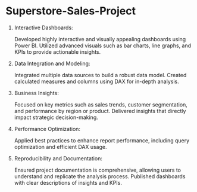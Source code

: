 # Superstore-Sales-Project


1. Interactive Dashboards:

    Developed highly interactive and visually appealing dashboards using Power BI.
    Utilized advanced visuals such as bar charts, line graphs, and KPIs to provide actionable insights.

2. Data Integration and Modeling:

    Integrated multiple data sources to build a robust data model.
    Created calculated measures and columns using DAX for in-depth analysis.

3. Business Insights:

    Focused on key metrics such as sales trends, customer segmentation, and performance by region or product.
    Delivered insights that directly impact strategic decision-making.

4. Performance Optimization:

    Applied best practices to enhance report performance, including query optimization and efficient DAX usage.

5. Reproducibility and Documentation:

    Ensured project documentation is comprehensive, allowing users to understand and replicate the analysis process.
    Published dashboards with clear descriptions of insights and KPIs.
